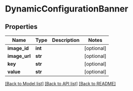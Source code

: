 # DynamicConfigurationBanner

## Properties
Name | Type | Description | Notes
------------ | ------------- | ------------- | -------------
**image_id** | **int** |  | [optional] 
**image_url** | **str** |  | [optional] 
**key** | **str** |  | [optional] 
**value** | **str** |  | [optional] 

[[Back to Model list]](../README.md#documentation-for-models) [[Back to API list]](../README.md#documentation-for-api-endpoints) [[Back to README]](../README.md)

